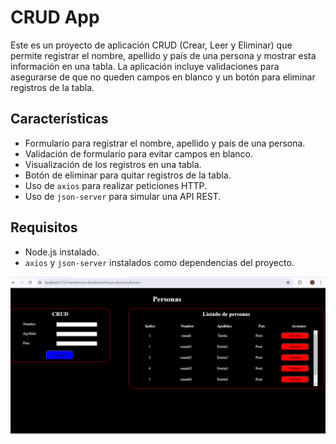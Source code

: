 # CRUD App

Este es un proyecto de aplicación CRUD (Crear, Leer y Eliminar) que permite registrar el nombre, apellido y país de una persona y mostrar esta información en una tabla. La aplicación incluye validaciones para asegurarse de que no queden campos en blanco y un botón para eliminar registros de la tabla.

## Características

- Formulario para registrar el nombre, apellido y país de una persona.
- Validación de formulario para evitar campos en blanco.
- Visualización de los registros en una tabla.
- Botón de eliminar para quitar registros de la tabla.
- Uso de `axios` para realizar peticiones HTTP.
- Uso de `json-server` para simular una API REST.

## Requisitos

- Node.js instalado.
- `axios` y `json-server` instalados como dependencias del proyecto.

![alt text](public/image.png)